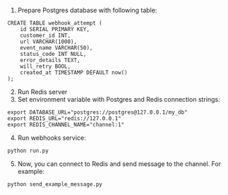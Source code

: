 1. Prepare Postgres database with following table:
```
CREATE TABLE webhook_attempt (
    id SERIAL PRIMARY KEY,
    customer_id INT,
    url VARCHAR(1000),
    event_name VARCHAR(50),
    status_code INT NULL,
    error_details TEXT,
    will_retry BOOL,
    created_at TIMESTAMP DEFAULT now()
);
```
2. Run Redis server
3. Set environment variable with Postgres and Redis connection strings:
```
export DATABASE_URL="postgres://postgres@127.0.0.1/my_db"
export REDIS_URL="redis://127.0.0.1"
export REDIS_CHANNEL_NAME="channel:1"
```
4. Run webhooks service:
```
python run.py
```
5. Now, you can connect to Redis and send message to the channel. For example:
```
python send_example_message.py
```
